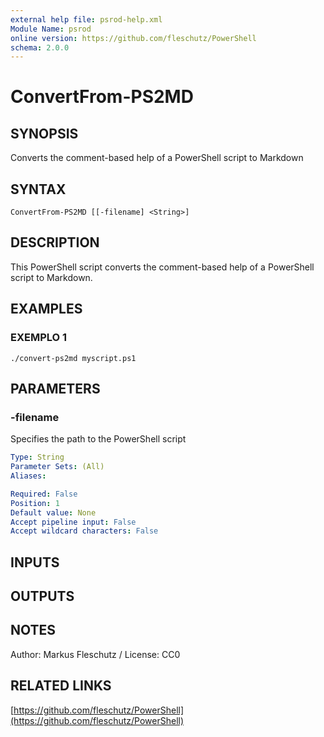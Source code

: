 ```yaml
---
external help file: psrod-help.xml
Module Name: psrod
online version: https://github.com/fleschutz/PowerShell
schema: 2.0.0
---
```


# ConvertFrom-PS2MD

## SYNOPSIS
Converts the comment-based help of a PowerShell script to Markdown

## SYNTAX

```
ConvertFrom-PS2MD [[-filename] <String>]
```

## DESCRIPTION
This PowerShell script converts the comment-based help of a PowerShell script to Markdown.

## EXAMPLES

### EXEMPLO 1
```
./convert-ps2md myscript.ps1
```

## PARAMETERS

### -filename
Specifies the path to the PowerShell script

```yaml
Type: String
Parameter Sets: (All)
Aliases:

Required: False
Position: 1
Default value: None
Accept pipeline input: False
Accept wildcard characters: False
```

## INPUTS

## OUTPUTS

## NOTES
Author: Markus Fleschutz / License: CC0

## RELATED LINKS

[https://github.com/fleschutz/PowerShell](https://github.com/fleschutz/PowerShell)

